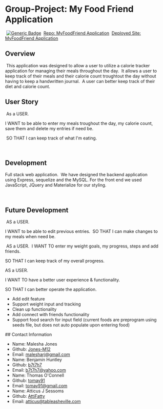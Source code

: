 # Group-Project: My Food Friend Application
​
[![Generic Badge](https://img.shields.io/badge/VERSION-1.1.0-BLUE.svg)](https://shields.io/)
​
[Repo: MyFoodFriend Application](https://github.com/Jones-M12/MyFoodFriend.git)
​
[Deployed Site: MyFoodFriend Application](https://myfoodfriend.herokuapp.com/)
​
## Overview
​
This application was designed to allow a user to utilize a calorie tracker application for managing their meals throughout the day. 
​
It allows a user to keep track of their meals and their calorie count troughtout the day without having to keep a handwritten journal.
​
A user can better keep track of their diet and calorie count.
​
## User Story
​
 As a USER.
 ​

 I WANT to be able to enter my meals troughout the day, my calorie count, save them and delete my entries if need be.
 
​
 SO THAT I can keep track of what I'm eating. 
 
​
## Development

Full stack web application.
​
We have designed the backend application using Express, sequelize and the MySQL. For the front end we used JavaScript, JQuery and Materialize for our styling. 


​
## Future Development
​
AS a USER.

I WANT to be able to edit previous entries.
​
SO THAT I can make changes to my meals when need be.

​
AS a USER.
​
I WANT TO enter my weight goals, my progress, steps and add friends.

SO THAT I can keep track of my overall progress.


AS a USER.

I WANT TO have a better user experience & functionality.

SO THAT I can better operate the application.

* Add edit feature
* Support weight input and tracking
* Clean up functionality 
* Add connect with friends functionality
* Support food search for input field (current foods are preprogram using seeds file, but does not auto populate upon entering food)

​## Contact Information
​
* Name: Malesha Jones
* Github: [Jones-M12](https://github.com/Jones-M12)
* Email: malesharj@gmail.com
​
* Name: Benjamin Huntley
* Github: [b7t7h7](https://github.com/b7t7h7)
* Email: b7t7h7@yahoo.com
​
* Name: Thomas O'Connell
* Github: [tomay91](https://github.com/tomay91)
* Email: tomay91@gmail.com
​
* Name: Atticus J Sessoms
* Github: [AttiFatty](https://github.com/AttiFatty)
* Email: atticus@tableasheville.com
